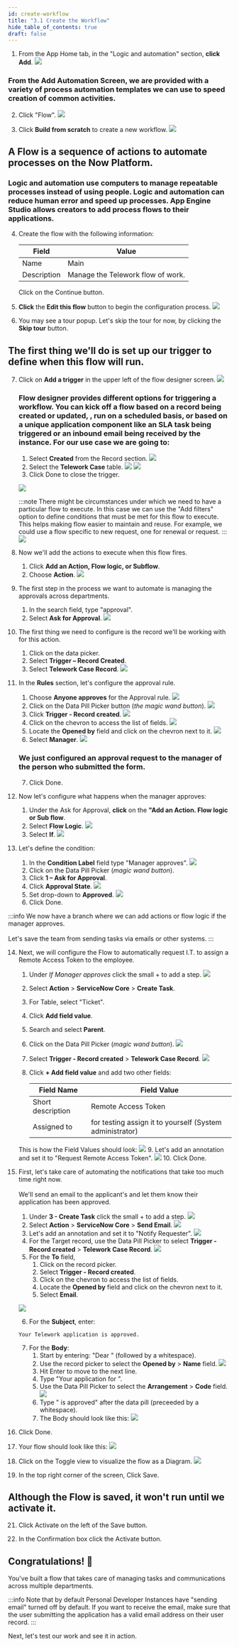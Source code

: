 ```yaml
---
id: create-workflow
title: "3.1 Create the Workflow"
hide_table_of_contents: true
draft: false
---
```


1. From the App Home tab, in the "Logic and automation" section, **click Add**.
![](../images/2023-10-04-14-59-29.png)

### From the Add Automation Screen, we are provided with a variety of process automation templates we can use to speed creation of common activities.


2. Click "Flow".
![](../images/2023-10-04-15-01-41.png)


3. Click **Build from scratch** to create a new workflow.
![](images/automation_Click_Build_From_Scratch.png)

## A Flow is a sequence of actions to automate processes on the Now Platform.

### Logic and automation use computers to manage repeatable processes instead of using people. Logic and automation can reduce human error and speed up processes. App Engine Studio allows creators to add process flows to their applications.

4. Create the flow with the following information:

    |Field | Value |
    |-|-|
    |Name | Main |
    |Description | Manage the Telework flow of work.

    Click on the <span className="aes_button">Continue</span> button.


5. **Click** the **Edit this flow** button to begin the configuration process.
![](../images/2023-10-04-15-22-17.png)


6. You may see a tour popup. Let's skip the tour for now, by clicking the **Skip tour** button.

## The first thing we'll do is set up our trigger to define when this flow will run.

7. Click on **Add a trigger** in the upper left of the flow designer screen.
    ![](images/automation_click_Add_a_Trigger.png)
    ### Flow designer provides different options for triggering a workflow. You can kick off a flow based on a record being created or updated, , run on a scheduled basis, or based on a unique application component like an SLA task being triggered or an inbound email being received by the instance. For our use case we are going to:
    1. Select **Created** from the Record section.
    ![](../images/2023-10-04-15-24-10.png)
    2. Select the **Telework Case** table.
    ![](../images/2023-10-04-15-24-53.png)
    ![](../images/2023-10-04-15-25-15.png)
    3. Click <span className="aes_button">Done</span> to close the trigger.

    ![](images/automation_configure_Trigger.png)

    :::note
    There might be circumstances under which we need to have a particular flow to execute.
    In this case we can use the "Add filters" option to define conditions that must be met for this flow to execute. This helps making flow easier to maintain and reuse.
    For example, we could use a flow specific to new request, one for renewal or request.
    :::
    ![](images/automation_Example_Trigger.png)


8. Now we'll add the actions to execute when this flow fires.
    1. Click **Add an Action, Flow logic, or Subflow**.
    2. Choose **Action**.
    ![](images/automation_Add_Action.png)


9. The first step in the process we want to automate is managing the approvals across departments.
    1. In the search field, type "approval".
    2. Select **Ask for Approval**.
    ![](images/automation_Select_Ask_for_Approval.png)


10. The first thing we need to configure is the record we'll be working with for this action.
    1. Click on the data picker.
    2. Select **Trigger – Record Created**.
    3. Select **Telework Case Record**.
    ![](images/automation_Ask_for_Approval.png)


11. In the **Rules** section, let's configure the approval rule.
    1. Choose **Anyone approves** for the Approval rule.
    ![](images/Choose_Anyone_Approves.png)
    2. Click on the Data Pill Picker button (_the magic wand button_).
    ![](../images/2023-10-04-15-27-39.png)
    3. Click **Trigger - Record created**.
    ![](images/Click_Trigger_Record_Created.png)
    4. Click on the chevron to access the list of fields.
    ![](images/Click_on_the_chevron_to_access_the_list_of_fields.png)
    5. Locate the **Opened by** field and click on the chevron next to it.
    ![](images/Click_on_chevron_of_Opened_by_field.png)
    6. Select **Manager**.
    ![](images/approval_Select_Manager.png)
    ### We just configured an approval request to the manager of the person who submitted the form.
    7. Click <span className="aes_button">Done</span>.


12. Now let's configure what happens when the manager approves:
    1. Under the Ask for Approval, **click** on the **"Add an Action. Flow logic or Sub flow**.
    2. Select **Flow Logic**.
    ![](images/Click_Flow_Logic.png)
    3. Select **If**.
    ![](images/Select_If.png)


13. Let's define the condition:
    1. In the **Condition Label** field type "Manager approves".
    ![](images/Set_Condition_To_Manager_approves.png)
    2. Click on the Data Pill Picker (_magic wand button_).
    3. Click **1 – Ask for Approval**.
    4. Click **Approval State**.
    ![](images/Click_Approval_State.png)
    5. Set drop-down to **Approved**.
    ![](images/Set_dropdown_to_Approved.png)
    6. Click <span className="aes_button">Done</span>.

:::info
We now have a branch where we can add actions or flow logic if the manager approves.<br/><br/>
Let's save the team from sending tasks via emails or other systems.
:::


14. Next, we will configure the Flow to automatically request I.T. to assign a Remote Access Token to the employee.
    1. Under _If Manager approves_ click the small + to add a step.
    ![](images/Add_Step_Under_If_Manager_Approves.png)
    2. Select **Action** > **ServiceNow Core** > **Create Task**.
    3. For Table, select "Ticket".
    4. Click **Add field value**.
    5. Search and select **Parent**.
    6. Click on the Data Pill Picker (_magic wand button_).
    ![](images/Click_Data_Pill_Picker_for_Parent.png)
    7. Select **Trigger - Record created** > **Telework Case Record**.
    ![](images/Select_Trigger_Record.png)
    8. Click **+ Add field value** and add two other fields:

        |Field Name              | Field Value
        |------------------------| --------------
        |Short description   | Remote Access Token |
        |Assigned to         | for testing assign it to yourself (System administrator) |

    This is how the Field Values should look:
    ![](images/how_the_Field_Values_Look_After.png)
    9. Let's add an annotation and set it to "Request Remote Access Token".
    ![](images/Add_an_annotation_AFTER.png)
    10. Click <span className="aes_button">Done</span>.


15. First, let's take care of automating the notifications that take too much time right now. <br/><br/>We'll send an email to the applicant's and let them know their application has been approved.
    1. Under **3 - Create Task** click the small + to add a step.
    ![](images/add_setp_under_if_2.png)
    2. Select **Action** > **ServiceNow Core** > **Send Email**.
    ![](images/Send_email_step.png)
    3. Let's add an annotation and set it to "Notify Requester".
    ![](images/Add_Annotation_Notify_Requester.png)
    4. For the Target record, use the Data Pill Picker to select  **Trigger - Record created** > **Telework Case Record**.
    ![](images/select_target_record.png)
    5. For the **To** field,
        1. Click on the record picker.
        2. Select **Trigger - Record created**.
        3. Click on the chevron to access the list of fields.
        4. Locate the **Opened by** field and click on the chevron next to it.
        5. Select **Email**.

    ![](images/Select_Opened_by_Email.png)

    6. For the **Subject**, enter:
    ```
    Your Telework application is approved.
    ```

    7. For the **Body**:
        1. Start by entering: "Dear " (followed by a whitespace).
        2. Use the record picker to select the **Opened by** > **Name** field.
        ![](images/Select_Opened_by_Name.png)
        3. Hit Enter to move to the next line.
        4. Type "Your application for ".
        5. Use the Data Pill Picker to select the **Arrangement** > **Code** field.
        ![](images/Select_the_Arrangement_Code.png)
        6. Type " is approved" after the data pill (preceeded by a whitespace).
        7. The Body should look like this:
        ![](images/email_body.png)


16. Click <span className="aes_button">Done</span>.


17. Your flow should look like this:
![](images/final_flow.png)


18. Click on the Toggle view to visualize the flow as a Diagram.
![](images/Toggle_Diagram_View.png)


20. In the top right corner of the screen, Click <span className="aes_button">Save</span>.

## Although the Flow is saved, it won't run until we activate it.


21. Click <span className="aes_button">Activate</span> on the left of the Save button.


22. In the Confirmation box click the <span className="aes_button">Activate</span> button.

## Congratulations! 🎉 

You've built a flow that takes care of managing tasks and communications across multiple departments.

:::info
Note that by default Personal Developer Instances have "sending email" turned off by default.
If you want to receive the email, make sure that the user submitting the application has a valid email address on their user record.
:::

Next, let's test our work and see it in action.